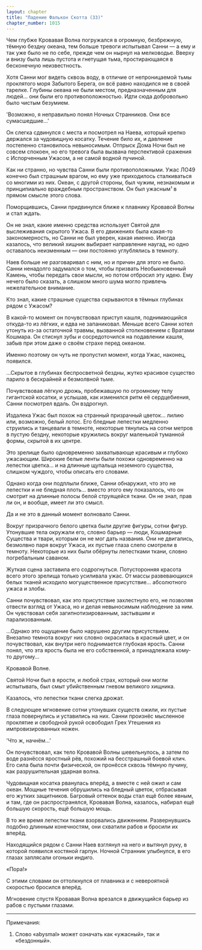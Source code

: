 ```yaml
---
layout: chapter
title: "Падение Фалькон Скотта (33)"
chapter_number: 1015
---
```


Чем глубже Кровавая Волна погружался в огромную, безбрежную, тёмную бездну океана, тем больше тревоги испытывал Санни — а ему и так уже было не по себе, прежде чем он нырнул на мелководье. Вверху и внизу была лишь пустота и гнетущая тьма, простирающаяся в бесконечную неизвестность.

Хотя Санни мог видеть сквозь воду, в отличие от непроницаемой тьмы проклятого моря Забытого Берега, он всё равно находился не в своей тарелке. Глубины океана не были местом, предназначенным для людей... они были его противоположностью. Идти сюда добровольно было чистым безумием.

'Возможно, я неправильно понял Ночных Странников. Они все сумасшедшие...'

Он слегка сдвинулся с места и посмотрел на Наева, который крепко держался за чудовищную косатку. Течение било их, и давление постепенно становилось невыносимым. Отпрыск Дома Ночи был не совсем спокоен, но его тревога была вызвана перспективой сражения с Испорченным Ужасом, а не самой водной пучиной.

Как ни странно, но чувства Санни были противоположными. Ужас ЛО49 конечно был страшным врагом, но ему уже приходилось сталкиваться со многими из них. Океан, с другой стороны, был чужим, незнакомым и принципиально враждебным пространством. Он был ужасным¹ в прямом смысле этого слова.

Поморщившись, Санни придвинулся ближе к плавнику Кровавой Волны и стал ждать.

Он не знал, какие именно средства использует Святой для выслеживания скрытого Ужаса. В его движениях была какая-то закономерность, но Санни не был уверен, какая именно. Иногда казалось, что великий хищник выбирает направление наугад, но одно оставалось неизменным — они постоянно углублялись в темноту.

Наев больше не разговаривал с ним, но и причин для этого не было. Санни ненадолго задумался о том, чтобы призвать Необыкновенный Камень, чтобы передать свои мысли, но потом отбросил эту идею. Ему нечего было сказать, а слишком много шума могло привлечь нежелательное внимание.

Кто знал, какие страшные существа скрываются в тёмных глубинах рядом с Ужасом?

В какой-то момент он почувствовал приступ кашля, поднимающийся откуда-то из лёгких, и едва не запаниковал. Меньше всего Санни хотел утонуть из-за остаточной травмы, вызванной столкновением с Вратами Кошмара. Он стиснул зубы и сосредоточился на подавлении кашля, забыв при этом даже о своём страхе перед океаном.

Именно поэтому он чуть не пропустил момент, когда Ужас, наконец, появился.

...Скрытое в глубинах беспросветной бездны, жутко красивое существо парило в бескрайней и безмолвной тьме.

Почувствовав лёгкую дрожь, пробежавшую по огромному телу гигантской косатки, и услышав, как изменился ритм её сердцебиения, Санни посмотрел вдаль. Он вздрогнул.

Издалека Ужас был похож на странный призрачный цветок... лилию или, возможно, белый лотос. Его бледные лепестки медленно струились и танцевали в темноте, некоторые тянулись на сотни метров в пустую бездну, некоторые кружились вокруг маленькой туманной формы, скрытой в их центре.

Это зрелище было одновременно захватывающе красивым и глубоко ужасающим. Широкие белые ленты были похожи одновременно на лепестки цветка... и на длинные щупальца неземного существа, слишком чуждого, чтобы описать его словами.

Однако когда они подплыли ближе, Санни обнаружил, что это не лепестки и не бледная плоть... вместо этого ему показалось, что он смотрит на длинные полосы белой струящейся ткани. Он не знал, прав ли он, и вообще, имеет ли это смысл.

Да и не это в данный момент волновало Санни.

Вокруг призрачного белого цветка были другие фигуры, сотни фигур. Утонувшие тела окружали его, словно барьер — люди, Кошмарные Существа и твари, которым он не мог дать названия. Они не двигались, безмолвно паря вокруг Ужаса, их пустые глаза слепо смотрели в темноту. Некоторые из них были обёрнуты лепестками ткани, словно погребальным саваном.

Жуткая сцена заставила его содрогнуться. Потусторонняя красота всего этого зрелища только усиливала ужас. От массы развевающихся белых тканей исходило могущественное присутствие... абсолютного ужаса и злобы.

Санни почувствовал, как это присутствие захлестнуло его, не позволяя отвести взгляд от Ужаса, но и делая невыносимым наблюдение за ним. Он чувствовал себя загипнотизированным, застывшим и парализованным.

...Однако это ощущение было нарушено другим присутствием. Внезапно темнота вокруг них словно окрасилась в красный цвет, и он почувствовал, как внутри него поднимается глубокая ярость. Санни понял, что эта ярость была не его собственной, а принадлежала кому-то другому...

Кровавой Волне.

Святой Ночи был в ярости, и любой страх, который они могли испытывать, был смыт убийственным гневом великого хищника.

Казалось, что лепестки ткани слегка дрожат.

В следующее мгновение сотни утонувших существ ожили, их пустые глаза повернулись и уставились на них. Санни произнёс мысленное проклятие и свободной рукой освободил Грех Утешения из импровизированных ножен.

'Что ж, начнём...'

Он почувствовал, как тело Кровавой Волны шевельнулось, а затем по воде разнёсся яростный рёв, похожий на бесстрашный боевой клич. Его сила была почти физической, он пронёсся сквозь тёмную пучину, как разрушительная ударная волна.

Чудовищная косатка рванулась вперёд, а вместе с ней ожил и сам океан. Мощные течения обрушились на бледный цветок, отбрасывая его жутких защитников. Багровый оттенок воды стал ещё более явным, и там, где он распространялся, Кровавая Волна, казалось, набирал ещё большую скорость, ещё большую мощь.

В то же время лепестки ткани взорвались движением. Развернувшись подобно длинным конечностям, они схватили рабов и бросили их вперёд.

Находящийся рядом с Санни Наев взглянул на него и вытянул руку, в которой появился костяной гарпун. Ночной Странник улыбнулся, в его глазах заплясали огоньки индиго.

«Пора!»

С этими словами он оттолкнулся от плавника и с невероятной скоростью бросился вперёд.

Мгновение спустя Кровавая Волна врезался в движущийся барьер из рабов с пустыми глазами.

***

Примечания:

1. Слово «abysmal» может означать как «ужасный», так и «бездонный».